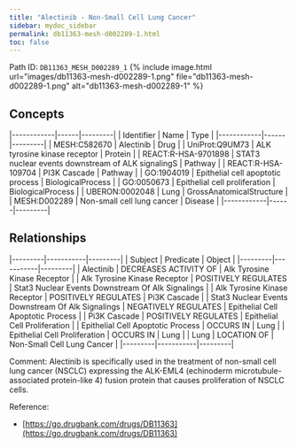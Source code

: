 ```yaml
---
title: "Alectinib - Non-Small Cell Lung Cancer"
sidebar: mydoc_sidebar
permalink: db11363-mesh-d002289-1.html
toc: false 
---
```



Path ID: `DB11363_MESH_D002289_1`
{% include image.html url="images/db11363-mesh-d002289-1.png" file="db11363-mesh-d002289-1.png" alt="db11363-mesh-d002289-1" %}

## Concepts

|------------|------|---------|
| Identifier | Name | Type    |
|------------|------|---------|
| MESH:C582670 | Alectinib | Drug |
| UniProt:Q9UM73 | ALK tyrosine kinase receptor | Protein |
| REACT:R-HSA-9701898 | STAT3 nuclear events downstream of ALK signalingS | Pathway |
| REACT:R-HSA-109704 | PI3K Cascade | Pathway |
| GO:1904019 | Epithelial cell apoptotic process | BiologicalProcess |
| GO:0050673 | Epithelial cell proliferation | BiologicalProcess |
| UBERON:0002048 | Lung | GrossAnatomicalStructure |
| MESH:D002289 | Non-small cell lung cancer | Disease |
|------------|------|---------|

## Relationships

|---------|-----------|---------|
| Subject | Predicate | Object  |
|---------|-----------|---------|
| Alectinib | DECREASES ACTIVITY OF | Alk Tyrosine Kinase Receptor |
| Alk Tyrosine Kinase Receptor | POSITIVELY REGULATES | Stat3 Nuclear Events Downstream Of Alk Signalings |
| Alk Tyrosine Kinase Receptor | POSITIVELY REGULATES | Pi3K Cascade |
| Stat3 Nuclear Events Downstream Of Alk Signalings | NEGATIVELY REGULATES | Epithelial Cell Apoptotic Process |
| Pi3K Cascade | POSITIVELY REGULATES | Epithelial Cell Proliferation |
| Epithelial Cell Apoptotic Process | OCCURS IN | Lung |
| Epithelial Cell Proliferation | OCCURS IN | Lung |
| Lung | LOCATION OF | Non-Small Cell Lung Cancer |
|---------|-----------|---------|

Comment: Alectinib  is specifically used in the treatment of non-small cell lung cancer (NSCLC) expressing the ALK-EML4 (echinoderm microtubule-associated protein-like 4) fusion protein that causes proliferation of NSCLC cells.

Reference: 
  - [https://go.drugbank.com/drugs/DB11363](https://go.drugbank.com/drugs/DB11363)
